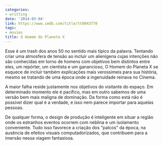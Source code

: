 ```yaml
---
categories:
- writting
date: '2014-03-04'
link: https://www.imdb.com/title/tt0043778
tags:
- movies
title: O Homem do Planeta X
---
```


Esse é um trash dos anos 50 no sentido mais típico da palavra. Tentando criar uma atmosfera de tensão ao incluir um alienígena cujas intenções não são conhecidas em torno de homens com objetivos bem distintos entre eles, um repórter, um cientista e um ganancioso, O Homem do Planeta X se esquece de incluir também explicações mais verossímeis para sua história, mesmo se tratando de uma época onde a ingenuidade reinava no Cinema.

A maior falha reside justamente nos objetivos do visitante do espaço. Em determinado momento ele é pacífico, mas em outro sabemos de uma versão bem mais maligna de dominação. Da forma como está não é possível dizer qual é a verdade, e isso nem parece importar para aquelas pessoas.

De qualquer forma, o design de produção é inteligente em situar a região onde os estranhos eventos ocorrem com neblina e um isolamento conveniente. Tudo isso favorece a criação dos "palcos" da época, na ausência de efeitos visuais computadorizados, que contribuem para a imersão nessa viagem fantasiosa.